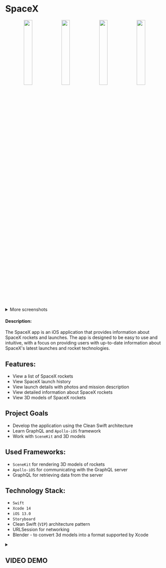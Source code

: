 # SpaceX

<p align=center>
  <img width=23% src="https://user-images.githubusercontent.com/80542175/233062280-f558bdd1-b501-4ed0-846a-5463d8abf593.PNG">
  <img width=23% src="https://user-images.githubusercontent.com/80542175/233062287-68a15146-22d2-415e-9871-5f09c4e26521.PNG">
  <img width=23% src="https://user-images.githubusercontent.com/80542175/233062294-5d7fc0fb-f78f-4446-af50-e6b6fb9f0c8f.PNG">
  <img width=23% src="https://user-images.githubusercontent.com/80542175/233062295-f4e50631-fd67-42df-aeec-3a85ca9fa0f8.PNG">
</p>

<details><summary>More screenshots</summary>
  <p align=center>
    <img width=27% src="https://user-images.githubusercontent.com/80542175/233062323-46ec53d9-e5a5-41ac-900a-fc17939fa0bb.PNG">
    <img width=27% src="https://user-images.githubusercontent.com/80542175/233062333-dcd1e4e1-efb9-4cd1-a826-93cbda340f5f.PNG">
    <img width=27% src="https://user-images.githubusercontent.com/80542175/233062343-dff19504-0401-48db-950b-5d5d0a1a4d5a.PNG">
  </p>
</details>

#### Description:

The SpaceX app is an iOS application that provides information about SpaceX rockets and launches. 
The app is designed to be easy to use and intuitive, with a focus on providing users with up-to-date 
information about SpaceX's latest launches and rocket technologies.

## Features:

- View a list of SpaceX rockets
- View SpaceX launch history 
- View launch details with photos and mission description
- View detailed information about SpaceX rockets
- View 3D models of SpaceX rockets

## Project Goals

- Develop the application using the Clean Swift architecture
- Learn GraphQL and `Apollo-iOS` framework
- Work with `SceneKit` and 3D models

## Used Frameworks:

- `SceneKit` for rendering 3D models of rockets
- `Apollo-iOS` for communicating with the GraphQL server
- GraphQL for retrieving data from the server

## Technology Stack:

- `Swift`
- `Xcode 14`
- `iOS 13.0`
- `Storyboard`
- Clean Swift (`VIP`) architecture pattern
- URLSession for networking
- Blender - to convert 3d models into a format supported by Xcode

<details><summary><h2>VIDEO DEMO</h2></summary>

  https://user-images.githubusercontent.com/80542175/233102437-017296eb-158c-40e9-b263-8c73571f6fe2.mov

  https://user-images.githubusercontent.com/80542175/233102456-74c3f972-031f-4eaa-8d78-6af02ef4ac58.mov

</details>

